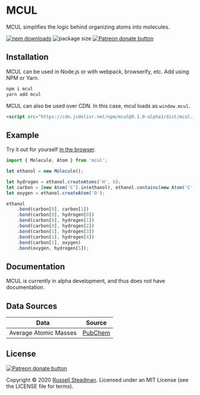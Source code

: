 <!-- WARNING: Edit this file in /docs-template -->

# MCUL

MCUL simplifies the logic behind organizing atoms into molecules.

<a href="https://www.npmjs.com/package/mcul"><img alt="npm downloads" src="https://img.shields.io/npm/dt/mcul?label=NPM%20downloads&style=flat-square"></a>
<img src="https://img.shields.io/bundlephobia/minzip/mcul?style=flat-square" alt="package size" />
<a href="https://www.patreon.com/russellsteadman" title="Donate to this project using Patreon"><img src="https://img.shields.io/badge/patreon-donate-red.svg?style=flat-square" alt="Patreon donate button" /></a>

## Installation

MCUL can be used in Node.js or with webpack, browserify, etc. Add using NPM or Yarn.
```sh
npm i mcul
yarn add mcul
```

MCUL can also be used over CDN. In this case, mcul loads as `window.mcul`.
```html
<script src="https://cdn.jsdelivr.net/npm/mcul@0.1.0-alpha3/dist/mcul.js"></script>
```

## Example

Try it out for yourself [in the browser](https://npm.runkit.com/mcul).

```js
import { Molecule, Atom } from 'mcul';

let ethanol = new Molecule();

let hydrogen = ethanol.createAtoms('H', 6);
let carbon = [new Atom('C').in(ethanol), ethanol.contains(new Atom('C'))];
let oxygen = ethanol.createAtom('O');

ethanol
    .bond(carbon[0], carbon[1])
    .bond(carbon[0], hydrogen[0])
    .bond(carbon[0], hydrogen[1])
    .bond(carbon[0], hydrogen[2])
    .bond(carbon[1], hydrogen[3])
    .bond(carbon[1], hydrogen[4])
    .bond(carbon[1], oxygen)
    .bond(oxygen, hydrogen[5]);
```

## Documentation

MCUL is currently in alpha development, and thus does not have documentation.

## Data Sources

| Data                  | Source |
| --------------------- | ------ |
| Average Atomic Masses | [PubChem](https://pubchem.ncbi.nlm.nih.gov/periodic-table/#view=list) |

## License

<a href="https://patreon.com/russellsteadman" title="Donate to this project using Patreon"><img src="https://img.shields.io/badge/patreon-donate-red.svg?style=flat-square" alt="Patreon donate button" /></a>

Copyright &copy; 2020 [Russell Steadman](https://www.russellsteadman.com/?utm_source=mcul&utm_medium=copyright). Licensed under an MIT License (see the LICENSE file for terms).